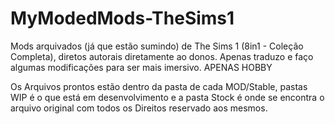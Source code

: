 ﻿# MyModedMods-TheSims1
 Mods arquivados (já que estão sumindo) de The Sims 1 (8in1 - Coleção Completa), diretos autorais diretamente ao donos. Apenas traduzo e faço algumas modificações para ser mais imersivo. APENAS HOBBY


Os Arquivos prontos estão dentro da pasta de cada MOD/Stable, pastas WIP é o que está em desenvolvimento e a pasta Stock é onde se encontra o arquivo original com todos os Direitos reservado aos mesmos.